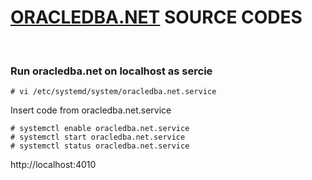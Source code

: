 # [ORACLEDBA.NET](https://oracledba.net) SOURCE CODES

<br/>

### Run oracledba.net on localhost as sercie

    # vi /etc/systemd/system/oracledba.net.service

Insert code from oracledba.net.service

    # systemctl enable oracledba.net.service
    # systemctl start oracledba.net.service
    # systemctl status oracledba.net.service

http://localhost:4010
